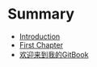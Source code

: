 # Summary

* [Introduction](README.md)
* [First Chapter](chapter1.md)
* [欢迎来到我的GitBook](huan-ying-lai-dao-wo-de-gitbook.md)

